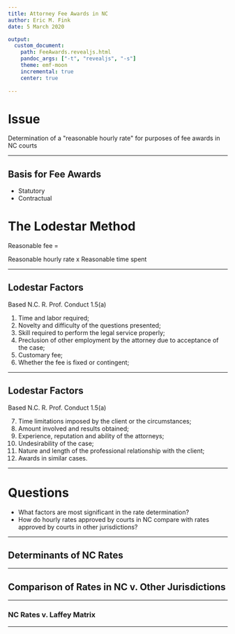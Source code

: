 ```yaml
---
title: Attorney Fee Awards in NC
author: Eric M. Fink
date: 5 March 2020

output: 
  custom_document:
    path: FeeAwards.revealjs.html
    pandoc_args: ["-t", "revealjs", "-s"]
    theme: emf-moon
    incremental: true
    center: true
    
---
```


# Issue 

Determination of a "reasonable hourly rate" for purposes of fee awards in NC courts

*** 

## Basis for Fee Awards 

- Statutory
- Contractual

# The Lodestar Method 

Reasonable fee = 

Reasonable hourly rate x Reasonable time spent 

*** 

## Lodestar Factors 

Based N.C. R. Prof. Conduct 1.5(a)

1. Time and labor required;
2. Novelty and difficulty of the questions presented;
3. Skill required to perform the legal service properly;
4. Preclusion of other employment by the attorney due to acceptance of the case;
5. Customary fee;
6. Whether the fee is fixed or contingent;

*** 

## Lodestar Factors 

Based N.C. R. Prof. Conduct 1.5(a)

7. Time limitations imposed by the client or the circumstances;
8. Amount involved and results obtained;
9. Experience, reputation and ability of the attorneys;
10. Undesirability of the case;
11. Nature and length of the professional relationship with the client; 
12. Awards in similar cases.

*** 

# Questions 

- What factors are most significant in the rate determination? 
- How do hourly rates approved by courts in NC compare with rates approved by courts in other jurisdictions?

*** 

## Determinants of NC Rates 

*** 

## Comparison of Rates in NC v. Other Jurisdictions 

*** 

### NC Rates v. Laffey Matrix 


*** 

